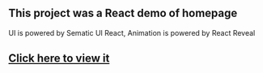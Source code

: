 ## This project was a React demo of homepage

UI is powered by Sematic UI React, Animation is powered by React Reveal

## [Click here to view it](https://zhangyi921.github.io/us/)




